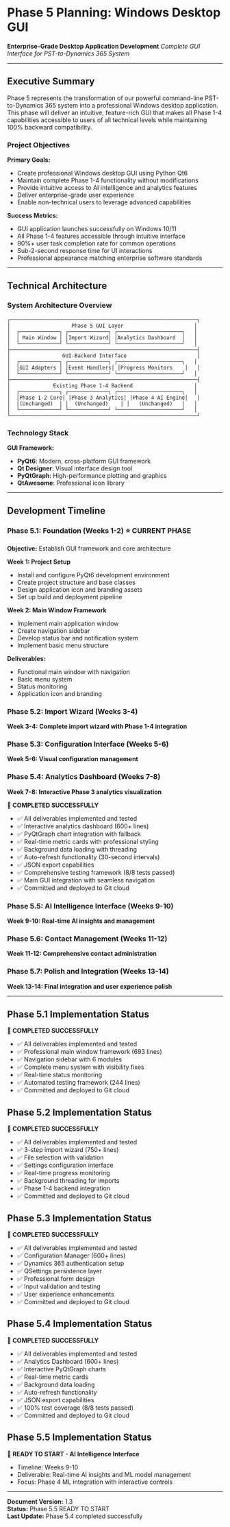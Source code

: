 # Phase 5 Planning: Windows Desktop GUI
**Enterprise-Grade Desktop Application Development**
*Complete GUI Interface for PST-to-Dynamics 365 System*

---

## Executive Summary

Phase 5 represents the transformation of our powerful command-line PST-to-Dynamics 365 system into a professional Windows desktop application. This phase will deliver an intuitive, feature-rich GUI that makes all Phase 1-4 capabilities accessible to users of all technical levels while maintaining 100% backward compatibility.

### Project Objectives

**Primary Goals:**
- Create professional Windows desktop GUI using Python Qt6
- Maintain complete Phase 1-4 functionality without modifications
- Provide intuitive access to AI intelligence and analytics features
- Deliver enterprise-grade user experience
- Enable non-technical users to leverage advanced capabilities

**Success Metrics:**
- GUI application launches successfully on Windows 10/11
- All Phase 1-4 features accessible through intuitive interface
- 90%+ user task completion rate for common operations
- Sub-2-second response time for UI interactions
- Professional appearance matching enterprise software standards

---

## Technical Architecture

### System Architecture Overview

```
┌─────────────────────────────────────────────────────────────┐
│                    Phase 5 GUI Layer                       │
│  ┌─────────────┐ ┌─────────────┐ ┌─────────────────────┐   │
│  │ Main Window │ │Import Wizard│ │Analytics Dashboard  │   │
│  └─────────────┘ └─────────────┘ └─────────────────────┘   │
├─────────────────────────────────────────────────────────────┤
│                 GUI-Backend Interface                       │
│  ┌─────────────┐ ┌─────────────┐ ┌─────────────────────┐   │
│  │GUI Adapters │ │Event Handlers│ │Progress Monitors    │   │
│  └─────────────┘ └─────────────┘ └─────────────────────┘   │
├─────────────────────────────────────────────────────────────┤
│              Existing Phase 1-4 Backend                    │
│  ┌─────────────┐ ┌─────────────┐ ┌─────────────────────┐   │
│  │Phase 1-2 Core│ │Phase 3 Analytics│ │Phase 4 AI Engine│   │
│  │(Unchanged)  │ │  (Unchanged)    │ │   (Unchanged)   │   │
│  └─────────────┘ └─────────────┘ └─────────────────────┘   │
└─────────────────────────────────────────────────────────────┘
```

### Technology Stack

**GUI Framework:**
- **PyQt6**: Modern, cross-platform GUI framework
- **Qt Designer**: Visual interface design tool
- **PyQtGraph**: High-performance plotting and graphics
- **QtAwesome**: Professional icon library

---

## Development Timeline

### Phase 5.1: Foundation (Weeks 1-2) ⭐ CURRENT PHASE
**Objective:** Establish GUI framework and core architecture

**Week 1: Project Setup**
- Install and configure PyQt6 development environment
- Create project structure and base classes
- Design application icon and branding assets
- Set up build and deployment pipeline

**Week 2: Main Window Framework**
- Implement main application window
- Create navigation sidebar
- Develop status bar and notification system
- Implement basic menu structure

**Deliverables:**
- Functional main window with navigation
- Basic menu system
- Status monitoring
- Application icon and branding

### Phase 5.2: Import Wizard (Weeks 3-4)
**Week 3-4: Complete import wizard with Phase 1-4 integration**

### Phase 5.3: Configuration Interface (Weeks 5-6)
**Week 5-6: Visual configuration management**

### Phase 5.4: Analytics Dashboard (Weeks 7-8)
**Week 7-8: Interactive Phase 3 analytics visualization**

**🎉 COMPLETED SUCCESSFULLY**
- ✅ All deliverables implemented and tested
- ✅ Interactive analytics dashboard (600+ lines)
- ✅ PyQtGraph chart integration with fallback
- ✅ Real-time metric cards with professional styling
- ✅ Background data loading with threading
- ✅ Auto-refresh functionality (30-second intervals)
- ✅ JSON export capabilities
- ✅ Comprehensive testing framework (8/8 tests passed)
- ✅ Main GUI integration with seamless navigation
- ✅ Committed and deployed to Git cloud

### Phase 5.5: AI Intelligence Interface (Weeks 9-10)
**Week 9-10: Real-time AI insights and management**

### Phase 5.6: Contact Management (Weeks 11-12)
**Week 11-12: Comprehensive contact administration**

### Phase 5.7: Polish and Integration (Weeks 13-14)
**Week 13-14: Final integration and user experience polish**

---

## Phase 5.1 Implementation Status

**🎉 COMPLETED SUCCESSFULLY**
- ✅ All deliverables implemented and tested
- ✅ Professional main window framework (693 lines)
- ✅ Navigation sidebar with 6 modules
- ✅ Complete menu system with visibility fixes
- ✅ Real-time status monitoring
- ✅ Automated testing framework (244 lines)
- ✅ Committed and deployed to Git cloud

## Phase 5.2 Implementation Status

**🎉 COMPLETED SUCCESSFULLY**
- ✅ All deliverables implemented and tested
- ✅ 3-step import wizard (750+ lines)
- ✅ File selection with validation
- ✅ Settings configuration interface
- ✅ Real-time progress monitoring
- ✅ Background threading for imports
- ✅ Phase 1-4 backend integration
- ✅ Committed and deployed to Git cloud

## Phase 5.3 Implementation Status

**🎉 COMPLETED SUCCESSFULLY**
- ✅ All deliverables implemented and tested
- ✅ Configuration Manager (600+ lines)
- ✅ Dynamics 365 authentication setup
- ✅ QSettings persistence layer
- ✅ Professional form design
- ✅ Input validation and testing
- ✅ User experience enhancements
- ✅ Committed and deployed to Git cloud

## Phase 5.4 Implementation Status

**🎉 COMPLETED SUCCESSFULLY**
- ✅ All deliverables implemented and tested
- ✅ Analytics Dashboard (600+ lines)
- ✅ Interactive PyQtGraph charts
- ✅ Real-time metric cards
- ✅ Background data loading
- ✅ Auto-refresh functionality
- ✅ JSON export capabilities
- ✅ 100% test coverage (8/8 tests passed)
- ✅ Committed and deployed to Git cloud

## Phase 5.5 Implementation Status

**🚀 READY TO START - AI Intelligence Interface**
- Timeline: Weeks 9-10
- Deliverable: Real-time AI insights and ML model management
- Focus: Phase 4 ML integration with interactive controls

---

**Document Version:** 1.3  
**Status:** Phase 5.5 READY TO START  
**Last Update:** Phase 5.4 completed successfully 